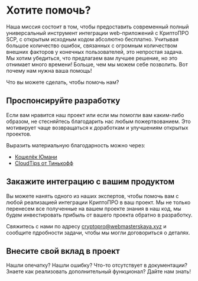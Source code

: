 # Хотите помочь?

Наша миссия состоит в том, чтобы предоставить современный полный универсальный инструмент интеграции web-приложений с КриптоПРО SCP, с открытым исходным кодом абсолютно бесплатно.
Учитывая большое количество ошибок, связанных с огромным количеством внешних факторов у конечных пользователей, это непростая задача.
Мы хотим убедиться, что предлагаем вам лучшее решение, но это отнимает много времени!
Больше, чем мы можем себе позволить. Вот почему нам нужна ваша помощь!

Что вы можете сделать, чтобы помочь нам?

<a name="sponsor"></a>
## Проспонсируйте разработку

Если вам нравится наш проект или если мы помогли вам каким-либо образом, не стесняйтесь благодарить нас любым пожертвованием. Это мотивирует чаще возвращаться к доработкам и улучшениям открытых проектов.

Выразить материальную благодарность можно через:
- [Кошелёк Юмани](https://yoomoney.ru/fundraise/8zhK8wJW8MU.230606)
- [CloudTips от Тинькофф](https://pay.cloudtips.ru/p/ea86a59e)


## <a name="let-us-do-your-integration"></a> Закажите интеграцию с вашим продуктом

Вы можете нанять одного из наших экспертов, чтобы помочь вам с любой реализацией интеграции КриптоПРО в ваш проект.
Мы не только перенесем все полученные на вашем проекте знания в наш код, мы будем инвестировать прибыль от вашего проекта обратно в разработку.

Свяжитесь с нами по адресу [cryptopro@webmasterskaya.xyz](mailto:cryptopro@webmasterskaya.xyz) и сообщите пдробности задачи, чтобы мы могли договориться о деталях.

<a name="contribute"></a>
## Внесите свой вклад в проект

Нашли опечатку? Нашли ошибку? Что-то отсутствует в документации? Знаете как реализовать дополнительный функционал? Дайте нам знать!
